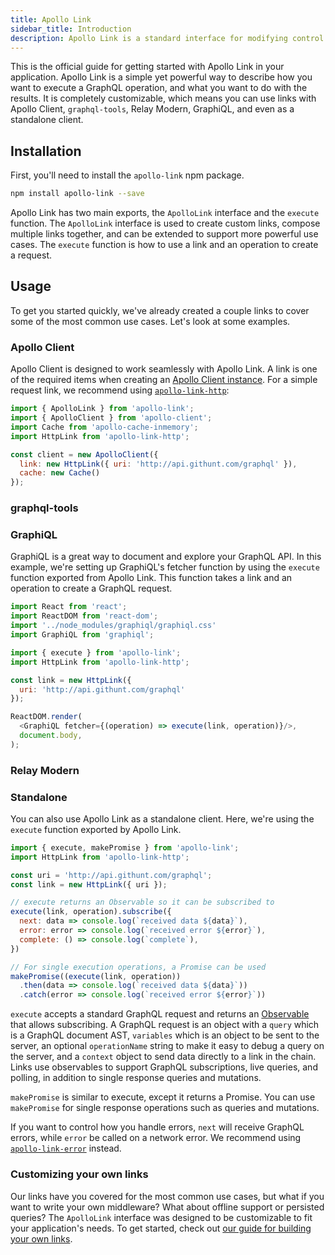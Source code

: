 ```yaml
---
title: Apollo Link
sidebar_title: Introduction
description: Apollo Link is a standard interface for modifying control flow of GraphQL requests and fetching GraphQL results.
---
```


This is the official guide for getting started with Apollo Link in your application. Apollo Link is a simple yet powerful way to describe how you want to execute a GraphQL operation, and what you want to do with the results. It is completely customizable, which means you can use links with Apollo Client, `graphql-tools`, Relay Modern, GraphiQL, and even as a standalone client.

<h2 id="installation">Installation</h2>

First, you'll need to install the `apollo-link` npm package.
```bash
npm install apollo-link --save
```

Apollo Link has two main exports, the `ApolloLink` interface and the `execute` function. The `ApolloLink` interface is used to create custom links, compose multiple links together, and can be extended to support more powerful use cases. The `execute` function is how to use a link and an operation to create a request.

<h2 id="apollo-client">Usage</h2>

To get you started quickly, we've already created a couple links to cover some of the most common use cases. Let's look at some examples.

<h3 id="apollo-client">Apollo Client</h3>

Apollo Client is designed to work seamlessly with Apollo Link. A link is one of the required items when creating an [Apollo Client instance](/core/apollo-client-api.html#constructor). For a simple request link, we recommend using [`apollo-link-http`](https://github.com/apollographql/apollo-link/tree/master/packages/apollo-link-http):

```js
import { ApolloLink } from 'apollo-link';
import { ApolloClient } from 'apollo-client';
import Cache from 'apollo-cache-inmemory';
import HttpLink from 'apollo-link-http';

const client = new ApolloClient({
  link: new HttpLink({ uri: 'http://api.githunt.com/graphql' }),
  cache: new Cache()
});
```

<h3 id="graphql-tools">graphql-tools</h3>


<h3 id="graphiql">GraphiQL</h3>

GraphiQL is a great way to document and explore your GraphQL API. In this example, we're setting up GraphiQL's fetcher function by using the `execute` function exported from Apollo Link. This function takes a link and an operation to create a GraphQL request.

```js
import React from 'react';
import ReactDOM from 'react-dom';
import '../node_modules/graphiql/graphiql.css'
import GraphiQL from 'graphiql';

import { execute } from 'apollo-link';
import HttpLink from 'apollo-link-http';

const link = new HttpLink({
  uri: 'http://api.githunt.com/graphql'
});

ReactDOM.render(
  <GraphiQL fetcher={(operation) => execute(link, operation)}/>,
  document.body,
);
```

<h3 id="relay-modern">Relay Modern</h3>

<h3 id="standalone">Standalone</h3>

You can also use Apollo Link as a standalone client. Here, we're using the `execute` function exported by Apollo Link.

```js
import { execute, makePromise } from 'apollo-link';
import HttpLink from 'apollo-link-http';

const uri = 'http://api.githunt.com/graphql';
const link = new HttpLink({ uri });

// execute returns an Observable so it can be subscribed to
execute(link, operation).subscribe({
  next: data => console.log(`received data ${data}`),
  error: error => console.log(`received error ${error}`),
  complete: () => console.log(`complete`),
})

// For single execution operations, a Promise can be used
makePromise((execute(link, operation))
  .then(data => console.log(`received data ${data}`))
  .catch(error => console.log(`received error ${error}`))
```

`execute` accepts a standard GraphQL request and returns an [Observable](https://github.com/tc39/proposal-observable) that allows subscribing. A GraphQL request is an object with a `query` which is a GraphQL document AST, `variables` which is an object to be sent to the server, an optional `operationName` string to make it easy to debug a query on the server, and a `context` object to send data directly to a link in the chain.
Links use observables to support GraphQL subscriptions, live queries, and polling, in addition to single response queries and mutations.

`makePromise` is similar to execute, except it returns a Promise. You can use `makePromise` for single response operations such as queries and mutations.

If you want to control how you handle errors, `next` will receive GraphQL errors, while `error` be called on a network error. We recommend using [`apollo-link-error`](https://github.com/apollographql/apollo-link/tree/master/packages/apollo-link-error) instead.

<h3 id="customization">Customizing your own links</h3>

Our links have you covered for the most common use cases, but what if you want to write your own middleware? What about offline support or persisted queries? The `ApolloLink` interface was designed to be customizable to fit your application's needs. To get started, check out [our guide for building your own links](./buildyourown).
